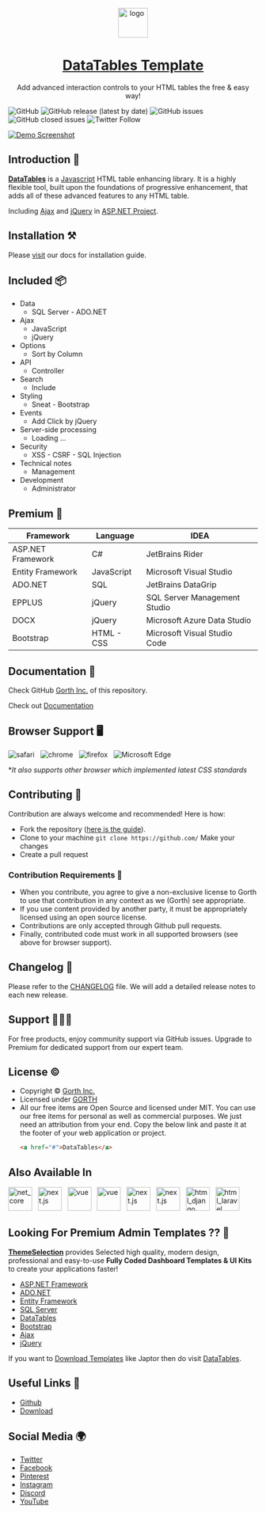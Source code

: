﻿<p align="center">
   <a href="#" target="_blank">
      <img src="https://www.npmjs.com/npm-avatar/eyJhbGciOiJIUzI1NiIsInR5cCI6IkpXVCJ9.eyJhdmF0YXJVUkwiOiJodHRwczovL3MuZ3JhdmF0YXIuY29tL2F2YXRhci9lZDQwMmM1NjY2YjJlNjUxMTIyOWE4ZjM0NDdkNWMzYT9zaXplPTQ5NiZkZWZhdWx0PXJldHJvIn0.37HzV5jk9qm3y0yABAg-65jGiYRBG5FTCxVlwnefA9E" alt="logo" width="60px" height="auto">
   </a>
</p>

<h1 align="center">
   <a href="#" target="_blank" align="center">
      DataTables Template
   </a>
</h1>

<p align="center">Add advanced interaction controls to your HTML tables the free & easy way!</p>

![GitHub](https://img.shields.io/github/license/goraria/datatables) ![GitHub release (latest by date)](https://img.shields.io/github/v/release/goraria/datatables) ![GitHub issues](https://img.shields.io/github/issues/goraria/datatables) ![GitHub closed issues](https://img.shields.io/github/issues-closed/goraria/datatables) ![Twitter Follow](https://img.shields.io/twitter/follow/Gortheia?style=social)

[![Demo Screenshot](https://www.jetbrains.com/ides/img/bg_header_mobile.jpg)](#)

## Introduction 🚀

[**DataTables**](#) is a [Javascript](#) HTML table enhancing library. It is a highly flexible tool, built upon the foundations of progressive enhancement, that adds all of these advanced features to any HTML table.

Including [Ajax](#) and [jQuery](#) in [ASP.NET Project](#).

## Installation ⚒️

Please [visit](#) our docs for installation guide.

## Included 📦

- Data
  - SQL Server - ADO.NET
- Ajax
  - JavaScript
  - jQuery
- Options
  - Sort by Column
- API
  - Controller
- Search
  - Include
- Styling
  - Sneat - Bootstrap
- Events
  - Add Click by jQuery
- Server-side processing
  - Loading ...
- Security
  - XSS - CSRF - SQL Injection
- Technical notes
  - Management
- Development
  - Administrator

## Premium 💎

| Framework         | Language   | IDEA                         |
| ----------------- | ---------- | ---------------------------- |
| ASP.NET Framework | C#         | JetBrains Rider              |
| Entity Framework  | JavaScript | Microsoft Visual Studio      |
| ADO.NET           | SQL        | JetBrains DataGrip           |
| EPPLUS            | jQuery     | SQL Server Management Studio |
| DOCX              | jQuery     | Microsoft Azure Data Studio  |
| Bootstrap         | HTML - CSS | Microsoft Visual Studio Code |

## Documentation 📜

Check GitHub [Gorth Inc.](#) of this repository.

Check out [Documentation](#)

## Browser Support 🖥️

![safari](https://github.com/nuxt/nuxt/assets/47495003/8ecbb395-78fb-40fb-bb59-7301bf8a7e5d)
&nbsp;&nbsp;![chrome](https://github.com/nuxt/nuxt/assets/47495003/bbb6d7b0-2db6-4af4-abdc-a73de71dd287)
&nbsp;&nbsp;![firefox](https://github.com/nuxt/nuxt/assets/47495003/bca1f2d0-d597-453b-8525-5c94e36bfc33)
&nbsp;&nbsp;![Microsoft Edge](https://github.com/nuxt/nuxt/assets/47495003/f945821b-0cbd-464d-8103-824d4d5c4e9a)

\*_It also supports other browser which implemented latest CSS standards_

## Contributing 🦸

Contribution are always welcome and recommended! Here is how:

- Fork the repository ([here is the guide](#)).
- Clone to your machine `git clone https://github.com/` Make your changes
- Create a pull request

### Contribution Requirements 🧰

- When you contribute, you agree to give a non-exclusive license to Gorth to use that contribution in any context as we (Gorth) see appropriate.
- If you use content provided by another party, it must be appropriately licensed using an open source license.
- Contributions are only accepted through Github pull requests.
- Finally, contributed code must work in all supported browsers (see above for browser support).

## Changelog 📆

Please refer to the [CHANGELOG](#) file. We will add a detailed release notes to each new release.

## Support 🧑🏻‍💻

For free products, enjoy community support via GitHub issues. Upgrade to Premium for dedicated support from our expert team.

## License &copy;

- Copyright © [Gorth Inc.](#)
- Licensed under [GORTH](#)
- All our free items are Open Source and licensed under MIT. You can use our free items for personal as well as commercial purposes. We just need an attribution from your end. Copy the below link and paste it at the footer of your web application or project.
  ```html
  <a href="#">DataTables</a>
  ```

## Also Available In

<p>
   <a href="#" target="_blank"><picture><source width="auto" height="48px" media="(prefers-color-scheme: dark)" srcset="https://api.iconify.design/logos:dotnet.svg"><source width="auto" height="48px" media="(prefers-color-scheme: light)" srcset=""><img width="auto" height="48px" alt="net_core" src=""></picture></img></a>&nbsp;&nbsp;
   <a href="#" target="_blank"><picture><source width="auto" height="48px" media="(prefers-color-scheme: dark)" srcset="https://api.iconify.design/logos:react.svg"><source width="auto" height="48px" media="(prefers-color-scheme: light)" srcset=""><img width="auto" height="48px" alt="next.js" src=""></picture></img></a>&nbsp;&nbsp;
   <a href="#" target="_blank"><picture><source width="auto" height="48px" media="(prefers-color-scheme: dark)" srcset="https://api.iconify.design/logos:vitejs.svg"><source width="auto" height="48px" media="(prefers-color-scheme: light)" srcset=""><img width="auto" height="48px" alt="vue" src=""></picture></img></a>&nbsp;&nbsp;
   <a href="#" target="_blank"><picture><source width="auto" height="48px" media="(prefers-color-scheme: dark)" srcset="https://api.iconify.design/logos:vue.svg"><source width="auto" height="48px" media="(prefers-color-scheme: light)" srcset=""><img width="auto" height="48px" alt="vue" src=""></picture></img></a>&nbsp;&nbsp;
   <a href="#" target="_blank"><picture><source width="auto" height="48px" media="(prefers-color-scheme: dark)" srcset="https://api.iconify.design/logos:nodejs-icon.svg"><source width="auto" height="48px" media="(prefers-color-scheme: light)" srcset=""><img width="auto" height="48px" alt="next.js" src=""></picture></img></a>&nbsp;&nbsp;
   <a href="#" target="_blank"><picture><source width="auto" height="48px" media="(prefers-color-scheme: dark)" srcset="https://api.iconify.design/logos:nextjs-icon.svg"><source width="auto" height="48px" media="(prefers-color-scheme: light)" srcset=""><img width="auto" height="48px" alt="next.js" src=""></picture></img></a>&nbsp;&nbsp;
   <a href="#" target="_blank"><picture><source width="auto" height="48px" media="(prefers-color-scheme: dark)" srcset="https://api.iconify.design/logos:django-icon.svg"><source width="auto" height="48px" media="(prefers-color-scheme: light)" srcset=""><img width="auto" height="48px" alt="html_django" src=""></picture></img></a>&nbsp;&nbsp;
   <a href="#" target="_blank"><picture><source width="auto" height="48px" media="(prefers-color-scheme: dark)" srcset="https://api.iconify.design/logos:laravel.svg"><source width="auto" height="48px" media="(prefers-color-scheme: light)" srcset=""><img width="auto" height="48px" alt="html_laravel" src=""></picture></img></a>&nbsp;&nbsp;
</p>

<!-- Add other pro variants here. You can get the logo URL from here: https://icones.js.org/collection/logos -->

## Looking For Premium Admin Templates ?? 👀

**[ThemeSelection](#)** provides Selected high quality, modern design, professional and easy-to-use **Fully Coded Dashboard Templates & UI Kits** to create your applications faster!

- [ASP.NET Framework](#)
- [ADO.NET](#)
- [Entity Framework](#)
- [SQL Server](#)
- [DataTables](#)
- [Bootstrap](#)
- [Ajax](#)
- [jQuery](#)

If you want to [Download Templates](#) like Japtor then do visit [DataTables](#).

## Useful Links 🎁

- [Github]()
- [Download]()

## Social Media :earth_africa:

- [Twitter](https://twitter.com/Gortheia)
- [Facebook](https://www.facebook.com/Gortheia/)
- [Pinterest](https://pinterest.com/)
- [Instagram](https://www.instagram.com/gortheia/)
- [Discord](https://discord.gg/)
- [YouTube](https://www.youtube.com/channel/Goraria)
